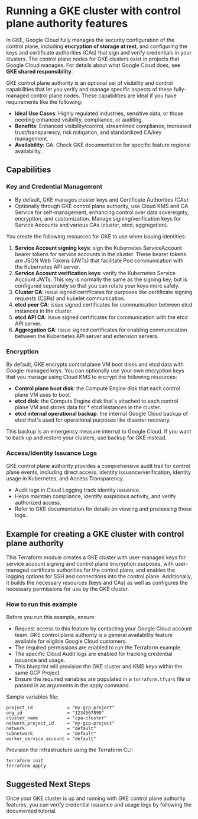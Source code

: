 # Running a GKE cluster with control plane authority features

In GKE, Google Cloud fully manages the security configuration of the control plane, including **encryption of storage at rest**, and configuring the keys and certificate authorities (CAs) that sign and verify credentials in your clusters. The control plane nodes for GKE clusters exist in projects that Google Cloud manages. For details about what Google Cloud does, see **GKE shared responsibility**.

GKE control plane authority is an optional set of visibility and control capabilities that let you verify and manage specific aspects of these fully-managed control plane nodes. These capabilities are ideal if you have requirements like the following:

* **Ideal Use Cases**: Highly regulated industries, sensitive data, or those needing enhanced visibility, compliance, or auditing.
* **Benefits**: Enhanced visibility/control, streamlined compliance, increased trust/transparency, risk mitigation, and standardized CA/key management.
* **Availability**: GA. Check GKE documentation for specific feature regional availability.

## Capabilities

### Key and Credential Management

* By default, GKE manages cluster keys and Certificate Authorities (CAs).
* Optionally through GKE control plane authority, use Cloud KMS and CA Service for self-management, enhancing control over data sovereignty, encryption, and customization. Manage signing/verification keys for Service Accounts and various CAs (cluster, etcd, aggregation).

You create the following resources for GKE to use when issuing identities:

1. **Service Account signing keys**: sign the Kubernetes ServiceAccount bearer tokens for service accounts in the cluster. These bearer tokens are JSON Web Tokens (JWTs) that facilitate Pod communication with the Kubernetes API server.
2. **Service Account verification keys**: verify the Kubernetes Service Account JWTs. This key is normally the same as the signing key, but is configured separately so that you can rotate your keys more safely.
3. **Cluster CA**: issue signed certificates for purposes like certificate signing requests (CSRs) and kubelet communication.
4. **etcd peer CA**: issue signed certificates for communication between etcd instances in the cluster.
5. **etcd API CA**: issue signed certificates for communication with the etcd API server.
6. **Aggregation CA**: issue signed certificates for enabling communication between the Kubernetes API server and extension servers.

### Encryption

By default, GKE encrypts control plane VM boot disks and etcd data with Google-managed keys. You can optionally use your own encryption keys that you manage using Cloud KMS to encrypt the following resources:

* **Control plane boot disk**: the Compute Engine disk that each control plane VM uses to boot.
* **etcd disk**: the Compute Engine disk that's attached to each control plane VM and stores data for * etcd instances in the cluster.
* **etcd internal operational backup**: the internal Google Cloud backup of etcd that's used for operational purposes like disaster recovery.

This backup is an emergency measure internal to Google Cloud. If you want to back up and restore your clusters, use backup for GKE instead.

### Access/Identity Issuance Logs

GKE control plane authority provides a comprehensive audit trail for control plane events, including direct access, identity issuance/verification, identity usage in Kubernetes, and Access Transparency.

* Audit logs in Cloud Logging track identity issuance.
* Helps maintain compliance, identify suspicious activity, and verify authorized access.
* Refer to GKE documentation for details on viewing and processing these logs.

## Example for creating a GKE cluster with control plane authority

This Terraform module creates a GKE cluster with user-managed keys for service account signing and control plane encryption purposes, with user-managed certificate authorities for the control plane, and enables the logging options for SSH and connections into the control plane. Additionally, it builds the necessary resources (keys and CAs) as well as configures the necessary permissions for use by the GKE cluster.

### How to run this example

Before you run this example, ensure:

* Request access to this feature by contacting your Google Cloud account team. GKE control plane authority is a general availability feature available for eligible Google Cloud customers.
* The required permissions are enabled to run the Terraform example.
* The specific Cloud Audit logs are enabled for tracking credential issuance and usage.
* This blueprint will provision the GKE cluster and KMS keys within the same GCP Project.
* Ensure the required variables are populated in a ```terraform.tfvars``` file or passed in as arguments in the apply command.

Sample variables file:
```
project_id             = "my-gcp-project"
org_id                 = "1234567890"
cluster_name           = "cpa-cluster"
network_project_id     = "my-gcp-project"
network                = "default"
subnetwork             = "default"
worker_service_account = "default"
```

Provision the infrastructure using the Terraform CLI:

```HCL
terraform init
terraform apply
```

## Suggested Next Steps

Once your GKE cluster is up and running with GKE control plane authority features, you can verify credential issuance and usage logs by following the documented tutorial.
